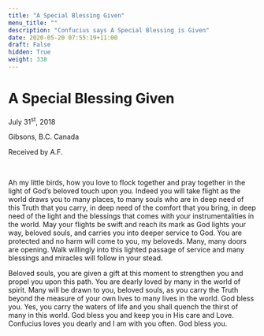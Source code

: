 ```yaml
---
title: "A Special Blessing Given"
menu_title: ""
description: "Confucius says A Special Blessing is Given"
date: 2020-05-20 07:55:19+11:00
draft: False
hidden: True
weight: 338
---
```

# A Special Blessing Given

July 31<sup>st</sup>, 2018

Gibsons, B.C. Canada

Received by A.F.

 

Ah my little birds, how you love to flock together and pray together in the light of God’s beloved touch upon you. Indeed you will take flight as the world draws you to many places, to many souls who are in deep need of this Truth that you carry, in deep need of the comfort that you bring, in deep need of the light and the blessings that comes with your instrumentalities in the world. May your flights be swift and reach its mark as God lights your way, beloved souls, and carries you into deeper service to God. You are protected and no harm will come to you, my beloveds. Many, many doors are opening. Walk willingly into this lighted passage of service and many blessings and miracles will follow in your stead. 

Beloved souls, you are given a gift at this moment to strengthen you and propel you upon this path. You are dearly loved by many in the world of spirit. Many will be drawn to you, beloved souls, as you carry the Truth beyond the measure of your own lives to many lives in the world. God bless you. Yes, you carry the waters of life and you shall quench the thirst of many in this world. God bless you and keep you in His care and Love. Confucius loves you dearly and I am with you often. God bless you.
